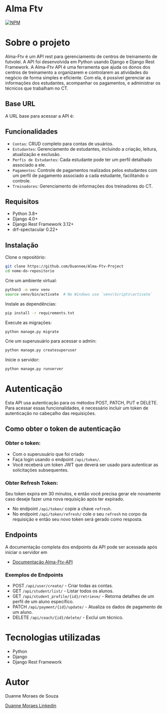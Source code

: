 # Alma Ftv
[![NPM](https://img.shields.io/npm/l/react)](https://github.com/Duannee/Alma-Ftv-Project/blob/main/LICENSE) 

# Sobre o projeto


Alma-Ftv é um API rest para gerenciamento de centros de treinamento de futvolei. A API foi desenvolvida em Python usando Django e Django Rest Framework.
A Alma-Ftv API é uma ferramenta que ajuda os donos dos centros de treinamento a organizarem e controlarem as atividades do negócio de forma simples e eficiente.
Com ela, é possível gerenciar as informações dos estudantes, acompanhar os pagamentos, e administrar os técnicos que trabalham no CT.

## Base URL
A URL base para acessar a API é:

## Funcionalidades
- `Contas`: CRUD completo para contas de usuários.
- `Estudantes`: Gerenciamento de estudantes, incluindo a criação, leitura, atualização e exclusão.
- `Perfis de Estudantes`: Cada estudante pode ter um perfil detalhado associado a ele.
- `Pagamentos`: Controle de pagamentos realizados pelos estudantes com um perfil de pagamento associado a cada estudante, facilitando o controle.
- `Treinadores`: Gerenciamento de informações dos treinadores do CT.

## Requisitos
- Python 3.8+
- Django 4.0+
- Django Rest Framework 3.12+
- drf-spectacular 0.22+

## Instalação
Clone o repositório:
``` bash
git clone https://github.com/Duannee/Alma-Ftv-Project
cd nome-do-repositorio
```
Crie um ambiente virtual:
``` bash
python3 -m venv venv
source venv/bin/activate  # No Windows use `venv\Scripts\activate`
```
Instale as dependências:
```bash
pip install -r requirements.txt
```
Execute as migrações:
```bash
python manage.py migrate
```
Crie um superusuário para acessar o admin:
```bash
python manage.py createsuperuser
```
Inicie o servidor:
```bash
python manage.py runserver
```

# Autenticação
Esta API usa autenticação para os métodos POST, PATCH, PUT e DELETE. Para acessar essas funcionalidades, é necessário incluir um token de autenticação no cabeçalho das requisições.

## Como obter o token de autenticação

### Obter o token:
- Com o superusuário que foi criado 
- Faça login usando o endpoint `/api/token/`. 
- Você receberá um token JWT que deverá ser usado para autenticar as solicitações subsequentes.

### Obter Refresh Token: 
Seu token expira em 30 minutos, e então você precisa gerar ele novamente caso deseje fazer uma nova requisição após ter expirado.
- No endpoint `/api/token/` copie a chave `refresh`.
- No endpoint `/api/token/refresh/` cole o seu `refresh` no corpo da requisição e então seu novo token será gerado como resposta.

## Endpoints
A documentação completa dos endpoints da API pode ser acessada após iniciar o servidor em 
- [Documentação Alma-Ftv-API](http://127.0.0.1:8000/api/docs/alma/)

### Exemplos de Endpoints
- POST `/api/user/create/` - Criar todas as contas.
- GET `/api/student/list/` - Listar todos os alunos.
- GET `/api/student_profile/{id}/retrieve/` - Retorna detalhes de um perfil de um aluno específico.
- PATCH `/api/payment/{id}/update/` - Atualiza os dados de pagamento de um aluno.
- DELETE `/api/coach/{id}/delete/` - Exclui um técnico.

# Tecnologias utilizadas
- Python
- Django
- Django Rest Framework


# Autor

Duanne Moraes de Souza 

[Duanne Moraes Linkedin](https://www.linkedin.com/in/duanne-moraes-7a0376278/)

